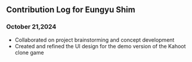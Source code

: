 ## Contribution Log for Eungyu Shim

### October 21,2024
 - Collaborated on project brainstorming and concept development
 - Created and refined the UI design for the demo version of the Kahoot clone game
